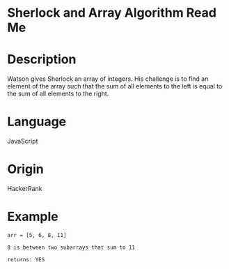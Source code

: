 # Sherlock and Array Algorithm Read Me

# Description

Watson gives Sherlock an array of integers. His challenge is to find an element of the array such that the sum of all elements to the left is equal to the sum of all elements to the right.

# Language

JavaScript

# Origin

HackerRank

# Example

```
arr = [5, 6, 8, 11]

8 is between two subarrays that sum to 11

returns: YES
```